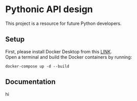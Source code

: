 # Pythonic API design



This project is a resource for future Python developers.


## Setup
First, please install Docker Desktop from this [LINK](https://docs.docker.com/desktop/#download-and-install).\
Open a terminal and build the Docker containers by running:
```shell
docker-compose up -d --build
```


## Documentation

hi